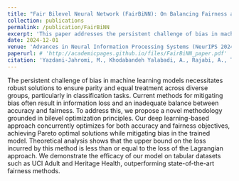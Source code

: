 ```yaml
---
title: "Fair Bilevel Neural Network (FairBiNN): On Balancing Fairness and Accuracy via Stackelberg Equilibrium"
collection: publications
permalink: /publication/FairBiNN
excerpt: 'This paper addresses the persistent challenge of bias in machine learning models, proposing a bilevel optimization approach that balances fairness and accuracy.'
date: 2024-12-01
venue: 'Advances in Neural Information Processing Systems (NeurIPS 2024)'
paperurl: # 'http://academicpages.github.io/files/FairBiNN_paper.pdf'
citation: 'Yazdani-Jahromi, M., Khodabandeh Yalabadi, A., Rajabi, A., Tayebi, A., Garibay, I., & Garibay, O. (2024). Fair Bilevel Neural Network (FairBiNN): On Balancing Fairness and Accuracy via Stackelberg Equilibrium. In Advances in Neural Information Processing Systems (Vol. 36).'
---
```


The persistent challenge of bias in machine learning models necessitates robust solutions to ensure parity and equal treatment across diverse groups, particularly in classification tasks. Current methods for mitigating bias often result in information loss and an inadequate balance between accuracy and fairness. To address this, we propose a novel methodology grounded in bilevel optimization principles. Our deep learning-based approach concurrently optimizes for both accuracy and fairness objectives, achieving Pareto optimal solutions while mitigating bias in the trained model. Theoretical analysis shows that the upper bound on the loss incurred by this method is less than or equal to the loss of the Lagrangian approach. We demonstrate the efficacy of our model on tabular datasets such as UCI Adult and Heritage Health, outperforming state-of-the-art fairness methods.
